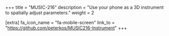 +++
title = "MUSIC-216"
description = "Use your phone as a 3D instrument to spatially adjust parameters."
weight = 2

[extra]
fa_icon_name = "fa-mobile-screen"
link_to = "https://github.com/peterkos/MUSIC216-Instrument"
+++
